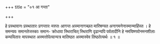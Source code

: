 +++
title = "०१ आ गन्ता"

+++

हे प्रस्थावानः प्रस्थातारः प्रगन्तारः मरुतः आगन्त अस्मानागच्छत मारिषण्यत अनागमनेनास्मान्माहिंस्त । हे समन्यवः समानतेजस्काः समान- क्रोधावा स्थिराचित् स्थिराणि दृढान्यपि पर्वतादीनि हे नमयिष्णवोनमनशीलाः कम्पयितारः मापस्थात अस्मत्तोपेत्यान्यत्र मातिष्ठत अस्मास्वेव तिष्ठतेत्यर्थः ॥ १ ॥